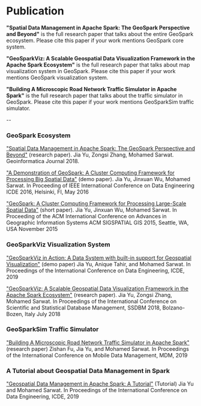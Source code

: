 # Publication

**"Spatial Data Management in Apache Spark: The
GeoSpark Perspective and Beyond"** is the full research paper that talks about the entire GeoSpark ecosystem. Please cite this paper if your work mentions GeoSpark core system.

**"GeoSparkViz: A Scalable Geospatial Data Visualization Framework in the Apache Spark Ecosystem"** is the full research paper that talks about map visualization system in GeoSpark. Please cite this paper if your work mentions GeoSpark visualization system.

**"Building A Microscopic Road Network Traffic Simulator in Apache Spark"** is the full research paper that talks about the traffic simulator in GeoSpark. Please cite this paper if your work mentions GeoSparkSim traffic simulator.

--

### GeoSpark Ecosystem

["Spatial Data Management in Apache Spark: The
GeoSpark Perspective and Beyond"](https://link.springer.com/epdf/10.1007/s10707-018-0330-9?author_access_token=uN-xyHoyjIdl5eEkjN1PGPe4RwlQNchNByi7wbcMAY5FIy3715vvIQJ9siUDSsvKSCPSmrCsBtxOtdEB_GyuKrtBlViQhVx6JCZOXsifPdBZY7jWZcukeQQzhfGNyMG_XMyrXooXxi9zorwme2tlMw%3D%3D) (research paper). Jia Yu, Zongsi Zhang, Mohamed Sarwat. Geoinformatica Journal 2018.

 ["A Demonstration of GeoSpark: A Cluster Computing Framework for Processing Big Spatial Data"](http://www.public.asu.edu/~jiayu2/geospark/publication/GeoSpark_DemoPaper.pdf) (demo paper). Jia Yu, Jinxuan Wu, Mohamed Sarwat. In Proceeding of IEEE International Conference on Data Engineering ICDE 2016, Helsinki, FI, May 2016

 ["GeoSpark: A Cluster Computing Framework for Processing Large-Scale Spatial Data"](http://www.public.asu.edu/~jiayu2/geospark/publication/GeoSpark_ShortPaper.pdf) (short paper). Jia Yu, Jinxuan Wu, Mohamed Sarwat. In Proceeding of the ACM International Conference on Advances in Geographic Information Systems ACM SIGSPATIAL GIS 2015, Seattle, WA, USA November 2015

### GeoSparkViz Visualization System

["GeoSparkViz in Action: A Data System with built-in support for Geospatial Visualization"](http://www.public.asu.edu/~jiayu2/geospark/publication/geosparkviz-icde2019-demo.pdf) (demo paper) Jia Yu, Anique Tahir, and Mohamed Sarwat. In Proceedings of the International Conference on Data Engineering, ICDE, 2019

["GeoSparkViz: A Scalable Geospatial Data Visualization Framework in the Apache Spark Ecosystem"](http://www.public.asu.edu/~jiayu2/geospark/publication/geosparkviz-ssdbm-2018.pdf) (research paper). Jia Yu, Zongsi Zhang, Mohamed Sarwat. In Proceedings of the International Conference on Scientific and Statistical Database Management, SSDBM 2018, Bolzano-Bozen, Italy July 2018

### GeoSparkSim Traffic Simulator
["Building A Microscopic Road Network Traffic Simulator in Apache Spark"](http://www.public.asu.edu/~jiayu2/geospark/publication/geosparksim-mdm-2019.pdf) (research paper) Zishan Fu, Jia Yu, and Mohamed Sarwat. In Proceedings of the International Conference on Mobile Data Management, MDM, 2019

### A Tutorial about Geospatial Data Management in Spark

["Geospatial Data Management in Apache Spark: A Tutorial"](http://www.public.asu.edu/~jiayu2/geospark/publication/geospatial-icde-2019.pdf) (Tutorial) Jia Yu and Mohamed Sarwat.  In Proceedings of the International Conference on Data Engineering, ICDE, 2019
